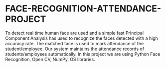 # FACE-RECOGNITION-ATTENDANCE-PROJECT
To detect real time human face are used and a simple fast Principal Component Analysis has used to recognize the faces detected with a high accuracy rate. The matched face is used to mark attendance of the student/employee. Our system maintains the attendance records of students/employees automatically. In this project we are using Python Face Recognition, Open CV, NumPy, OS libraries. 
